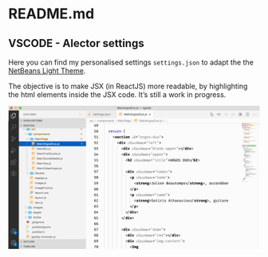 # README.md

## VSCODE - Alector settings

Here you can find my personalised settings `settings.json` to adapt the the [NetBeans Light Theme](https://marketplace.visualstudio.com/items?itemName=obrejla.netbeans-light-theme#:~:text=This%20VS%20Code%20Theme%20extension%20tries%20to%20setup,Currently%20supported%20languages%3A%20JavaScript%20%28JSON%29%20TypeScript.%20HTML.%20CSS.).

The objective is to make JSX (in ReactJS) more readable, by highlighting the html elements inside the JSX code. It’s still a work in progress.

![](README/4D83CA93-1582-45A0-93FC-C5E9A608FE3E.png)